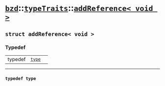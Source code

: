 # [`bzd`](../../../index.md)::[`typeTraits`](../../index.md)::[`addReference< void >`](../index.md)

## `struct addReference< void >`

### Typedef
||||
|---:|:---|:---|
|typedef|[`type`](./index.md)||
------
### `typedef type`


